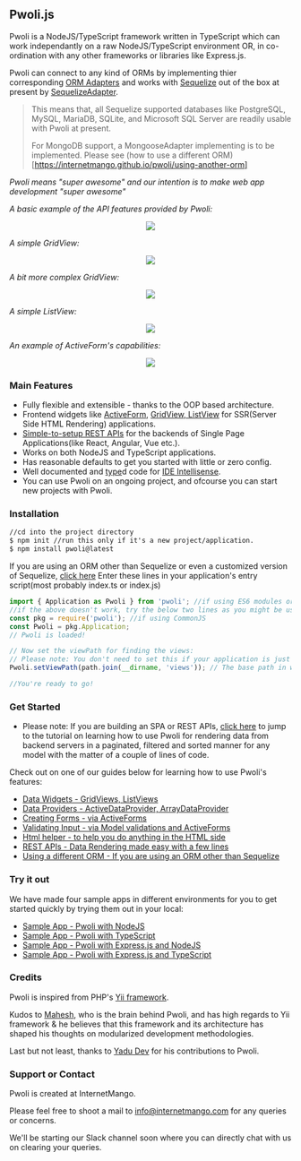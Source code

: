 ## Pwoli.js

Pwoli is a NodeJS/TypeScript framework written in TypeScript which can work independantly on a raw NodeJS/TypeScript environment OR, in co-ordination with any other frameworks or libraries like Express.js.

Pwoli can connect to any kind of ORMs by implementing thier corresponding [ORM Adapters](/pwoli/api-docs/classes/ORMAdapter.html) and works with [Sequelize](https://sequelize.org) out of the box at present by [SequelizeAdapter](/pwoli/api-docs/classes/SequelizeAdapter.html).

> This means that, all Sequelize supported databases like PostgreSQL, MySQL, MariaDB, SQLite, and Microsoft SQL Server are readily usable with Pwoli at present.
>
> For MongoDB support, a MongooseAdapter implementing is to be implemented. Please see (how to use a different ORM)[https://internetmango.github.io/pwoli/using-another-orm]

_Pwoli means "super awesome" and our intention is to make web app development "super awesome"_

_A basic example of the API features provided by Pwoli:_

<p align="center"><img src="https://github.com/internetmango/pwoli/blob/master/docs/images/API.gif?raw=true"  style="margin-left: auto; margin-right: auto;"/></p>

_A simple GridView:_

<p align="center"><img src="https://github.com/internetmango/pwoli/blob/master/docs/images/GridView_big.gif?raw=true"  style="margin-left: auto; margin-right: auto;"/></p>

_A bit more complex GridView:_

<p align="center"><img src="https://github.com/internetmango/pwoli/blob/master/docs/images/GridView2.gif?raw=true"  style="margin-left: auto; margin-right: auto;"/></p>

_A simple ListView:_

<p align="center"><img src="https://github.com/internetmango/pwoli/blob/master/docs/images/ListView.gif?raw=true"  style="margin-left: auto; margin-right: auto;"/></p>

_An example of ActiveForm's capabilities:_

<p align="center"><img src="https://github.com/internetmango/pwoli/blob/master/docs/images/ActiveForm.gif?raw=true"  style="margin-left: auto; margin-right: auto;"/></p>

### Main Features

-   Fully flexible and extensible - thanks to the OOP based architecture.
-   Frontend widgets like [ActiveForm](/pwoli/input-forms), [GridView, ListView](/pwoli/output-data-widgets) for SSR(Server Side HTML Rendering) applications.
-   [Simple-to-setup REST APIs](/pwoli/rest-api) for the backends of Single Page Applications(like React, Angular, Vue etc.).
-   Works on both NodeJS and TypeScript applications.
-   Has reasonable defaults to get you started with little or zero config.
-   Well documented and [type](https://www.typescriptlang.org)d code for [IDE Intellisense](https://en.wikipedia.org/wiki/Intelligent_code_completion).
-   You can use Pwoli on an ongoing project, and ofcourse you can start new projects with Pwoli.

### Installation

```markdown
//cd into the project directory
$ npm init //run this only if it's a new project/application.
$ npm install pwoli@latest
```

If you are using an ORM other than Sequelize or even a customized version of Sequelize, [click here](/pwoli/using-another-orm)
Enter these lines in your application's entry script(most probably index.ts or index.js)

```js
import { Application as Pwoli } from 'pwoli'; //if using ES6 modules or "type": "module" is set in your package.json
//if the above doesn't work, try the below two lines as you might be using CommonJS:
const pkg = require('pwoli'); //if using CommonJS
const Pwoli = pkg.Application;
// Pwoli is loaded!

// Now set the viewPath for finding the views:
// Please note: You don't need to set this if your application is just a REST API service
Pwoli.setViewPath(path.join(__dirname, 'views')); // The base path in which your view files are stored. Only applicable for SSR apps.

//You're ready to go!
```

### Get Started

-   Please note: If you are building an SPA or REST APIs, [click here](/pwoli/rest-api) to jump to the tutorial on learning how to use Pwoli for rendering data from backend servers in a paginated, filtered and sorted manner for any model with the matter of a couple of lines of code.

Check out on one of our guides below for learning how to use Pwoli's features:

-   [Data Widgets - GridViews, ListViews](/pwoli/output-data-widgets)
-   [Data Providers - ActiveDataProvider, ArrayDataProvider](/pwoli/output-data-providers)
-   [Creating Forms - via ActiveForms](/pwoli/input-forms)
-   [Validating Input - via Model validations and ActiveForms](/pwoli/input-validation)
-   [Html helper - to help you do anything in the HTML side](/pwoli/html-helper)
-   [REST APIs - Data Rendering made easy with a few lines](/pwoli/rest-api)
-   [Using a different ORM - If you are using an ORM other than Sequelize](/pwoli/using-another-orm)

### Try it out <span id="sample-apps"></span>

We have made four sample apps in different environments for you to get started quickly by trying them out in your local:

-   [Sample App - Pwoli with NodeJS](https://github.com/internetmango/pwoli-node-sample)
-   [Sample App - Pwoli with TypeScript](https://github.com/internetmango/pwoli-nodejs-typescript-sample)
-   [Sample App - Pwoli with Express.js and NodeJS](https://github.com/internetmango/pwoli-express-sample)
-   [Sample App - Pwoli with Express.js and TypeScript](https://github.com/internetmango/pwoli-express-typescript-sample)

### Credits

Pwoli is inspired from PHP's [Yii framework](https://www.yiiframework.com).

Kudos to [Mahesh](https://github.com/codespede), who is the brain behind Pwoli, and has high regards to Yii framework & he believes that this framework and its architecture has shaped his thoughts on modularized development methodologies.

Last but not least, thanks to [Yadu Dev](https://github.com/yadavgoku) for his contributions to Pwoli.

### Support or Contact

Pwoli is created at InternetMango.

Please feel free to shoot a mail to info@internetmango.com for any queries or concerns.

We'll be starting our Slack channel soon where you can directly chat with us on clearing your queries.
